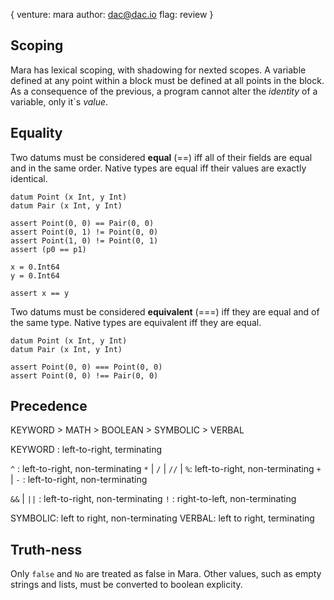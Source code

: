 {
  venture: mara
  author: dac@dac.io
  flag: review
}

## Scoping

Mara has lexical scoping, with shadowing for nexted scopes.  A variable defined at any point within a block must be defined at all points in the block.  As a consequence of the previous, a program cannot alter the *identity* of a variable, only it`s *value*.

## Equality

Two datums must be considered **equal** (==) iff all of their fields are equal and in the same order.  Native types are equal iff their values are exactly identical.

    datum Point (x Int, y Int)
    datum Pair (x Int, y Int)

    assert Point(0, 0) == Pair(0, 0)
    assert Point(0, 1) != Point(0, 0)
    assert Point(1, 0) != Point(0, 1)
    assert (p0 == p1)

    x = 0.Int64
    y = 0.Int64

    assert x == y

Two datums must be considered **equivalent** (===) iff they are equal and of the same type.  Native types are equivalent iff they are equal.

    datum Point (x Int, y Int)
    datum Pair (x Int, y Int)

    assert Point(0, 0) === Point(0, 0)
    assert Point(0, 0) !== Pair(0, 0)

## Precedence

KEYWORD > MATH > BOOLEAN > SYMBOLIC > VERBAL

KEYWORD                : left-to-right, terminating


`^`                    : left-to-right, non-terminating
`*`  | `/` | `//` | `%`: left-to-right, non-terminating
`+`  | `-`             : left-to-right, non-terminating

`&&` | `||`            : left-to-right, non-terminating
`!`                    : right-to-left, non-terminating


SYMBOLIC: left to right, non-terminating
VERBAL: left to right, terminating

## Truth-ness

Only `false` and `No` are treated as false in Mara.  Other values, such as empty strings and lists, must be converted to boolean explicity. 


